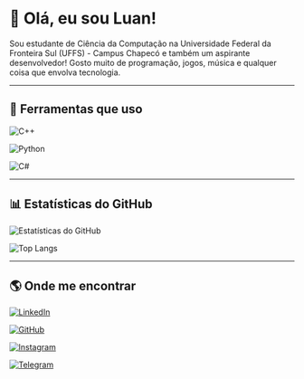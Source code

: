 # 👋 Olá, eu sou Luan!

Sou estudante de Ciência da Computação na Universidade Federal da Fronteira Sul (UFFS) - Campus Chapecó e também um aspirante desenvolvedor!
Gosto muito de programação, jogos, música e qualquer coisa que envolva tecnologia.

---

## 🚀 Ferramentas que uso

![C++](https://img.shields.io/badge/-C++-00599C?style=flat&logo=cplusplus)

![Python](https://img.shields.io/badge/-Python-3776AB?style=flat&logo=python)

![C#](https://img.shields.io/badge/-CSharp-239120?style=flat&logo=csharp)

---

## 📊 Estatísticas do GitHub

![Estatísticas do GitHub](https://github-readme-stats.vercel.app/api?username=luanllp0&show_icons=true&theme=dracula)

![Top Langs](https://github-readme-stats.vercel.app/api/top-langs/?username=luanllp0&layout=compact&theme=dracula)

---

## 🌎 Onde me encontrar

[![LinkedIn](https://img.shields.io/badge/-Luan_Lucas-0077B5?style=for-the-badge&logo=linkedin&logoColor=white)](https://www.linkedin.com/in/luan-lucas-de-lima-peloso-b4a663245/)

[![GitHub](https://img.shields.io/badge/-luanllp0-181717?style=for-the-badge&logo=github&logoColor=white)](https://github.com/luanllp0)

[![Instagram](https://img.shields.io/badge/-@luanllp07-E4405F?style=for-the-badge&logo=instagram&logoColor=white)](https://www.instagram.com/luanllp07/)

[![Telegram](https://img.shields.io/badge/-Luanllp-26A5E4?style=for-the-badge&logo=telegram&logoColor=white)](https://t.me/Luanllp)
